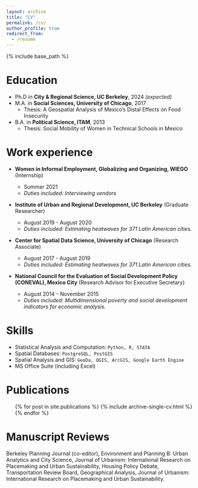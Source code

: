 ```yaml
---
layout: archive
title: "CV"
permalink: /cv/
author_profile: true
redirect_from:
  - /resume
---
```


{% include base_path %}

Education
======
* Ph.D in **City & Regional Science, UC Berkeley**, 2024 *(expected)*
* M.A. in **Social Sciences, University of Chicago**, 2017
  - Thesis: A Geospatial Analysis of Mexico’s Distal Effects on Food Insecurity
* B.A. in **Political Science, ITAM**, 2013
  - Thesis: Social Mobility of Women in Technical Schools in Mexico

Work experience
======
* **Women in Informal Employment, Globalizing and Organizing, WIEGO** (Internship)
  * Summer 2021
  * *Duties included: Interviewing vendors*

* **Institute of Urban and Regional Development, UC Berkeley** (Graduate Researcher)
  * August 2019 - August 2020
  * *Duties included: Estimating heatwaves for 371 Latin American cities.*

* **Center for Spatial Data Science, University of Chicago** (Research Associate)
  * August 2017 - August 2019
  * *Duties included: Estimating heatwaves for 371 Latin American cities.*

* **National Council for the Evaluation of Social Development Policy (CONEVAL), Mexico City** (Research Advisor for Executive Secretary)
  * August 2014 - November 2015
  * *Duties included: Multidimensional poverty and social development indicators for economic analysis.*
  
Skills
======
* Statistical Analysis and Computation: `Python, R, STATA`
* Spatial Databases: `PostgreSQL, PostGIS`
* Spatial Analysis and GIS: `GeoDa, QGIS, ArcGIS, Google Earth Engine`
* MS Office Suite (including Excel)

Publications
======
  <ul>{% for post in site.publications %}
    {% include archive-single-cv.html %}
  {% endfor %}</ul>
  
Manuscript Reviews
======
Berkeley Planning Journal (co-editor), Environment and Planning B: Urban Analytics and City Science, Journal of
Urbanism: International Research on Placemaking and Urban Sustainability, Housing Policy Debate, Transportation
Review Board, Geographical Analysis, Journal of Urbanism: International Research on Placemaking and Urban
Sustainability.

